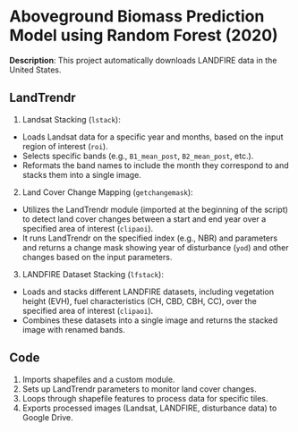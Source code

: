 # Aboveground Biomass Prediction Model using Random Forest (2020)

**Description**: This project automatically downloads LANDFIRE data in the United States. 

## LandTrendr 

1. Landsat Stacking (`lstack`):

- Loads Landsat data for a specific year and months, based on the input region of interest (`roi`).
- Selects specific bands (e.g., `B1_mean_post`, `B2_mean_post`, etc.).
- Reformats the band names to include the month they correspond to and stacks them into a single image.

2. Land Cover Change Mapping (`getchangemask`):

- Utilizes the LandTrendr module (imported at the beginning of the script) to detect land cover changes between a start and end year over a specified area of interest (`clipaoi`).
- It runs LandTrendr on the specified index (e.g., NBR) and parameters and returns a change mask showing year of disturbance (`yod`) and other changes based on the input parameters.

3. LANDFIRE Dataset Stacking (`lfstack`):

- Loads and stacks different LANDFIRE datasets, including vegetation height (EVH), fuel characteristics (CH, CBD, CBH, CC), over the specified area of interest (`clipaoi`).
- Combines these datasets into a single image and returns the stacked image with renamed bands.

## Code 

1. Imports shapefiles and a custom module.
2. Sets up LandTrendr parameters to monitor land cover changes.
3. Loops through shapefile features to process data for specific tiles.
4. Exports processed images (Landsat, LANDFIRE, disturbance data) to Google Drive.


